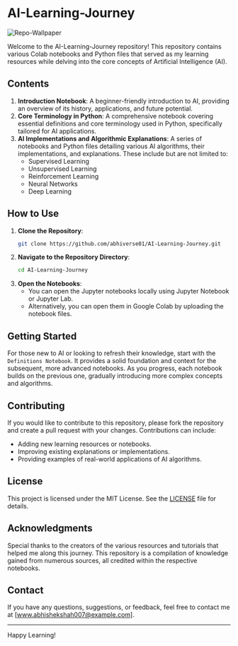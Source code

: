 # AI-Learning-Journey

![Repo-Wallpaper](Artificial%20Intelligence%281%29.png)

Welcome to the AI-Learning-Journey repository! This repository contains various Colab notebooks and Python files that served as my learning resources while delving into the core concepts of Artificial Intelligence (AI).

## Contents

1. **Introduction Notebook**: A beginner-friendly introduction to AI, providing an overview of its history, applications, and future potential.
2. **Core Terminology in Python**: A comprehensive notebook covering essential definitions and core terminology used in Python, specifically tailored for AI applications.
3. **AI Implementations and Algorithmic Explanations**: A series of notebooks and Python files detailing various AI algorithms, their implementations, and explanations. These include but are not limited to:
   - Supervised Learning
   - Unsupervised Learning
   - Reinforcement Learning
   - Neural Networks
   - Deep Learning

## How to Use

1. **Clone the Repository**:
    ```bash
    git clone https://github.com/abhiverse01/AI-Learning-Journey.git
    ```
2. **Navigate to the Repository Directory**:
    ```bash
    cd AI-Learning-Journey
    ```
3. **Open the Notebooks**:
    - You can open the Jupyter notebooks locally using Jupyter Notebook or Jupyter Lab.
    - Alternatively, you can open them in Google Colab by uploading the notebook files.

## Getting Started

For those new to AI or looking to refresh their knowledge, start with the `Definitions Notebook`. It provides a solid foundation and context for the subsequent, more advanced notebooks. As you progress, each notebook builds on the previous one, gradually introducing more complex concepts and algorithms.

## Contributing

If you would like to contribute to this repository, please fork the repository and create a pull request with your changes. Contributions can include:
- Adding new learning resources or notebooks.
- Improving existing explanations or implementations.
- Providing examples of real-world applications of AI algorithms.

## License

This project is licensed under the MIT License. See the [LICENSE](LICENSE) file for details.

## Acknowledgments

Special thanks to the creators of the various resources and tutorials that helped me along this journey. This repository is a compilation of knowledge gained from numerous sources, all credited within the respective notebooks.

## Contact

If you have any questions, suggestions, or feedback, feel free to contact me at [www.abhishekshah007@example.com].

---

Happy Learning!
